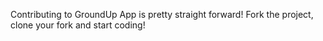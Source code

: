 Contributing to GroundUp App is pretty straight forward! Fork the project, clone your fork and start coding!
